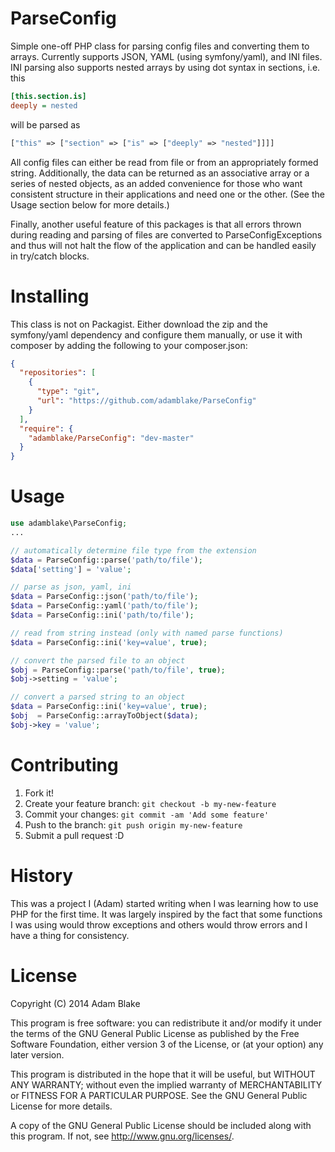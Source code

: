 # ParseConfig
Simple one-off PHP class for parsing config files and converting them to arrays.
Currently supports JSON, YAML (using symfony/yaml), and INI files. INI parsing 
also supports nested arrays by using dot syntax in sections, i.e. this
```ini
[this.section.is]
deeply = nested
```
will be parsed as 
```php
["this" => ["section" => ["is" => ["deeply" => "nested"]]]]
```

All config files can either be read from file or from an appropriately formed
string. Additionally, the data can be returned as an associative array or 
a series of nested objects, as an added convenience for those who want 
consistent structure in their applications and need one or the other. (See the 
Usage section below for more details.)

Finally, another useful feature of this packages is that all errors thrown 
during reading and parsing of files are converted to ParseConfigExceptions and
thus will not halt the flow of the application and can be handled easily in
try/catch blocks.

# Installing
This class is not on Packagist. Either download the zip and the symfony/yaml 
dependency and configure them manually, or use it with composer by adding the 
following to your composer.json:
```json
{
  "repositories": [
    {
      "type": "git",
      "url": "https://github.com/adamblake/ParseConfig"
    }
  ],
  "require": {
    "adamblake/ParseConfig": "dev-master"
  }
}
```

# Usage
```php
use adamblake\ParseConfig;
...

// automatically determine file type from the extension
$data = ParseConfig::parse('path/to/file');
$data['setting'] = 'value';

// parse as json, yaml, ini
$data = ParseConfig::json('path/to/file');
$data = ParseConfig::yaml('path/to/file');
$data = ParseConfig::ini('path/to/file');

// read from string instead (only with named parse functions)
$data = ParseConfig::ini('key=value', true);

// convert the parsed file to an object
$obj = ParseConfig::parse('path/to/file', true);
$obj->setting = 'value';

// convert a parsed string to an object
$data = ParseConfig::ini('key=value', true);
$obj  = ParseConfig::arrayToObject($data);
$obj->key = 'value';
```

# Contributing
1. Fork it!
2. Create your feature branch: ```git checkout -b my-new-feature```
3. Commit your changes: ```git commit -am 'Add some feature'```
4. Push to the branch: ```git push origin my-new-feature```
5. Submit a pull request :D

# History
This was a project I (Adam) started writing when I was learning how to use PHP
for the first time. It was largely inspired by the fact that some functions I 
was using would throw exceptions and others would throw errors and I have a 
thing for consistency.

# License
Copyright (C) 2014 Adam Blake

This program is free software: you can redistribute it and/or modify
it under the terms of the GNU General Public License as published by
the Free Software Foundation, either version 3 of the License, or
(at your option) any later version.

This program is distributed in the hope that it will be useful,
but WITHOUT ANY WARRANTY; without even the implied warranty of
MERCHANTABILITY or FITNESS FOR A PARTICULAR PURPOSE.  See the
GNU General Public License for more details.

A copy of the GNU General Public License should be included along with this
program. If not, see <http://www.gnu.org/licenses/>.